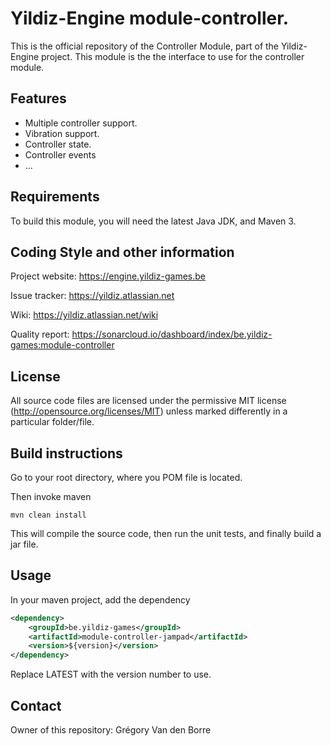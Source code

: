 # Yildiz-Engine module-controller.

This is the official repository of the Controller Module, part of the Yildiz-Engine project. This module is the
the interface to use for the controller module.

## Features

* Multiple controller support.
* Vibration support.
* Controller state.
* Controller events
* ...

## Requirements

To build this module, you will need the latest Java JDK, and Maven 3.

## Coding Style and other information

Project website:
https://engine.yildiz-games.be

Issue tracker:
https://yildiz.atlassian.net

Wiki:
https://yildiz.atlassian.net/wiki

Quality report:
https://sonarcloud.io/dashboard/index/be.yildiz-games:module-controller

## License

All source code files are licensed under the permissive MIT license
(http://opensource.org/licenses/MIT) unless marked differently in a particular folder/file.

## Build instructions

Go to your root directory, where you POM file is located.

Then invoke maven

	mvn clean install

This will compile the source code, then run the unit tests, and finally build a jar file.

## Usage

In your maven project, add the dependency

```xml
<dependency>
    <groupId>be.yildiz-games</groupId>
    <artifactId>module-controller-jampad</artifactId>
    <version>${version}</version>
</dependency>
```

Replace LATEST with the version number to use.

## Contact

Owner of this repository: Grégory Van den Borre
